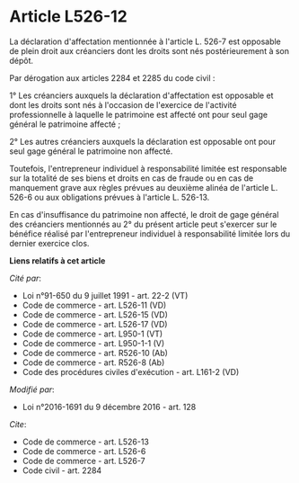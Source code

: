 # Article L526-12

La déclaration d'affectation mentionnée à l'article L. 526-7 est opposable de plein droit aux créanciers dont les droits sont
nés postérieurement à son dépôt. 

Par dérogation aux articles 2284 et 2285 du code civil : 

1° Les créanciers auxquels la déclaration d'affectation est opposable et dont les droits sont nés à l'occasion de l'exercice
de l'activité professionnelle à laquelle le patrimoine est affecté ont pour seul gage général le patrimoine affecté ; 

2° Les autres créanciers auxquels la déclaration est opposable ont pour seul gage général le patrimoine non affecté. 

Toutefois, l'entrepreneur individuel à responsabilité limitée est responsable sur la totalité de ses biens et droits en cas
de fraude ou en cas de manquement grave aux règles prévues au deuxième alinéa de l'article L. 526-6 ou aux obligations
prévues à l'article L. 526-13. 

En cas d'insuffisance du patrimoine non affecté, le droit de gage général des créanciers mentionnés au 2° du présent article
peut s'exercer sur le bénéfice réalisé par l'entrepreneur individuel à responsabilité limitée lors du dernier exercice clos.

**Liens relatifs à cet article**

_Cité par_:

  - Loi n°91-650 du 9 juillet 1991 - art. 22-2 (VT)
  - Code de commerce - art. L526-11 (VD)
  - Code de commerce - art. L526-15 (VD)
  - Code de commerce - art. L526-17 (VD)
  - Code de commerce - art. L950-1 (VT)
  - Code de commerce - art. L950-1-1 (V)
  - Code de commerce - art. R526-10 (Ab)
  - Code de commerce - art. R526-8 (Ab)
  - Code des procédures civiles d'exécution - art. L161-2 (VD)

_Modifié par_:

  - Loi n°2016-1691 du 9 décembre 2016 - art. 128

_Cite_:

  - Code de commerce - art. L526-13
  - Code de commerce - art. L526-6
  - Code de commerce - art. L526-7
  - Code civil - art. 2284
